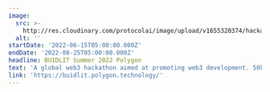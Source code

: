 ```yaml
---
image:
  src: >-
    http://res.cloudinary.com/protocolai/image/upload/v1655320374/hackathons/Polygon_Buidlit_Filecoin_nulv2a.png
  alt: ''
startDate: '2022-06-15T05:00:00.000Z'
endDate: '2022-08-25T05:00:00.000Z'
headline: BUIDLIT Summer 2022 Polygon
text: 'A global web3 hackathon aimed at promoting web3 development. 50k USD worth of prizes available on the Filecoin track!'
link: 'https://buidlit.polygon.technology/'
---
```


